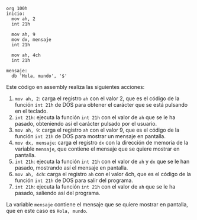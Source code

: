 ```assembly
org 100h
inicio:
  mov ah, 2
  int 21h

  mov ah, 9
  mov dx, mensaje
  int 21h

  mov ah, 4ch
  int 21h

mensaje:
  db 'Hola, mundo', '$'
```

Este código en assembly realiza las siguientes acciones:

1. `mov ah, 2`: carga el registro `ah` con el valor 2, que es el código de la función `int 21h` de DOS para obtener el carácter que se está pulsando en el teclado.
2. `int 21h`: ejecuta la función `int 21h` con el valor de `ah` que se le ha pasado, obteniendo así el carácter pulsado por el usuario.
3. `mov ah, 9`: carga el registro `ah` con el valor 9, que es el código de la función `int 21h` de DOS para mostrar un mensaje en pantalla.
4. `mov dx, mensaje`: carga el registro `dx` con la dirección de memoria de la variable `mensaje`, que contiene el mensaje que se quiere mostrar en pantalla.
5. `int 21h`: ejecuta la función `int 21h` con el valor de `ah` y `dx` que se le han pasado, mostrando así el mensaje en pantalla.
6. `mov ah, 4ch`: carga el registro `ah` con el valor 4ch, que es el código de la función `int 21h` de DOS para salir del programa.
7. `int 21h`: ejecuta la función `int 21h` con el valor de `ah` que se le ha pasado, saliendo así del programa.

La variable `mensaje` contiene el mensaje que se quiere mostrar en pantalla, que en este caso es `Hola, mundo`.